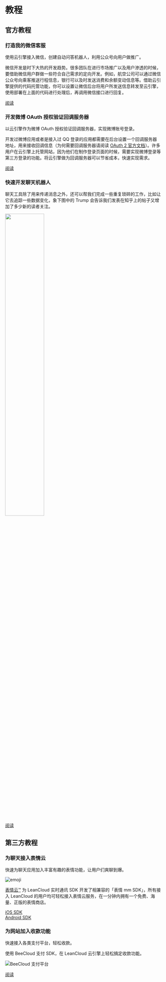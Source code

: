 # 教程

## 官方教程

### 打造我的微信客服 

<p class="text-muted">使用云引擎接入微信，创建自动问答机器人，利用公众号向用户做推广。</p>

微信开发是时下大热的开发趋势。很多团队在进行市场推广以及用户渗透的时候，要借助微信用户群做一些符合自己需求的定向开发。例如，航空公司可以通过微信公众号向乘客推送行程信息，银行可以及时发送消费和余额变动信息等。借助云引擎提供的代码托管功能，你可以设置让微信后台将用户所发送信息转发至云引擎，使用部署在上面的代码进行处理后，再调用微信接口进行回复。

<a href="webhosting_weixin.html" class="btn btn-default">阅读</a>

### 开发微博 OAuth 授权验证回调服务器

<p class="text-muted">以云引擎作为微博 OAuth 授权验证回调服务器，实现微博账号登录。</p>

开发过微博应用或者是接入过 QQ 登录的应用都需要在后台设置一个回调服务器地址，用来接收回调信息（为何需要回调服务器请阅读 [OAuth 2 官方文档](http://oauth.net/2/)）。许多用户在云引擎上托管网站，因为他们在制作登录页面的时候，需要实现微博登录等第三方登录的功能。将云引擎做为回调服务器可以节省成本，快速实现需求。

<a href="webhosting_oauth.html" class="btn btn-default">阅读</a>

### 快速开发聊天机器人

聊天工具除了用来传递消息之外，还可以帮我们完成一些重复琐碎的工作，比如让它去追踪一些数据变化，象下图中的 Trump 会告诉我们发表在知乎上的帖子又增加了多少新的读者关注。

<img src="images/bearchat-robot.jpg" width="50%" height="50%" />

<a href="https://zhuanlan.zhihu.com/p/21399155" class="btn btn-default" target="_blank">阅读</a>

<!-- ###  自带 UI 的聊天工具包 ChatKit

<p class="text-muted">使用我们的 ChatKit，现成的代码，现成的 UI，为自己的应用加入常用的聊天功能只是分分钟的事。</p>

<div class="row">
  <div class="col-sm-6">
    <div class="doc-hero-links">
      <a href="chatkit-objc.html" class="doc-quick-start-btn">
          iOS 教程
      </a>
    </div>
  </div>
  <div class="col-sm-6">
    <div class="doc-hero-links">
      <a href="chatkit-android.html" class="doc-quick-start-btn">
        Android 教程
      </a>
    </div>
  </div>
</div> -->

## 第三方教程

### 为聊天接入表情云

<p class="text-muted">快速为聊天应用加入丰富有趣的表情功能，让用户们爽聊到爆。</p>

![emoji](images/emoji-mm.png)

[表情云™](http://www.biaoqingmm.com/) 为 LeanCloud 实时通讯 SDK 开发了相兼容的「表情 mm SDK」，所有接入 LeanCloud 的用户均可轻松接入表情云服务，在一分钟内拥有一个免费、海量、正版的表情商店。

<div class="row">
  <div class="col-sm-6">
    <div class="doc-hero-links">
      <a href="https://github.com/siyanhui/bqmm-leanchat-demo-ios/tree/master/leanchat" class="doc-quick-start-btn">
            <!-- <i class="icon icon-apple"></i> -->
            iOS SDK
      </a>
    </div>
  </div>
  <div class="col-sm-6">
      <div class="doc-hero-links">
        <a href="https://github.com/siyanhui/bqmm-leanchat-demo-android" class="doc-quick-start-btn">
           Android SDK
        </a>
      </div>
  </div>
</div>

### 为网站加入收款功能

<p class="text-muted">快速接入各类支付平台，轻松收款。</p>

使用 BeeCloud 支付 SDK，在 LeanCloud 云引擎上轻松搞定收款功能。

![BeeCloud 支付平台](images/beecloud-payplatforms.png)

<a href="pay-beecloud.html" class="btn btn-default">阅读</a>

<!-- shared links, DO NOT REMOVE -->
<!-- [云引擎]: leanengine_overview.html -->
